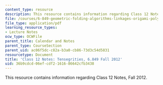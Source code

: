 ```yaml
---
content_type: resource
description: This resource contains information regarding Class 12 Notes, Fall 2012.
file: /courses/6-849-geometric-folding-algorithms-linkages-origami-polyhedra-fall-2012/36b9cdcd06efcdf2161686642cfb3438_MIT6_849F12_C12.pdf
file_type: application/pdf
learning_resource_types:
- Lecture Notes
ocw_type: OCWFile
parent_title: Calendar and Notes
parent_type: CourseSection
parent_uid: ac06f5dc-c82a-b3a0-cb86-73d3c54d5831
resourcetype: Document
title: 'Class 12 Notes: Tensegrities, 6.849 Fall 2012'
uid: 36b9cdcd-06ef-cdf2-1616-86642cfb3438
---
```

This resource contains information regarding Class 12 Notes, Fall 2012.

